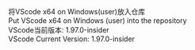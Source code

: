 将VScode x64 on Windows(user)放入仓库 \
Put VScode x64 on Windows (user) into the repository \
VScode当前版本: 1.97.0-insider \
VScode Current Version: 1.97.0-insider
